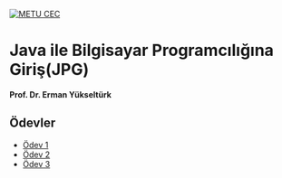 [![METU CEC](https://sem.metu.edu.tr/img/logo-sem.png)](https://sem.metu.edu.tr/)

# Java ile Bilgisayar Programcılığına Giriş(JPG)

**Prof. Dr. Erman Yükseltürk**

## Ödevler

- [Ödev 1](./assign1/)
- [Ödev 2](./assign2/)
- [Ödev 3](./assign3/)


